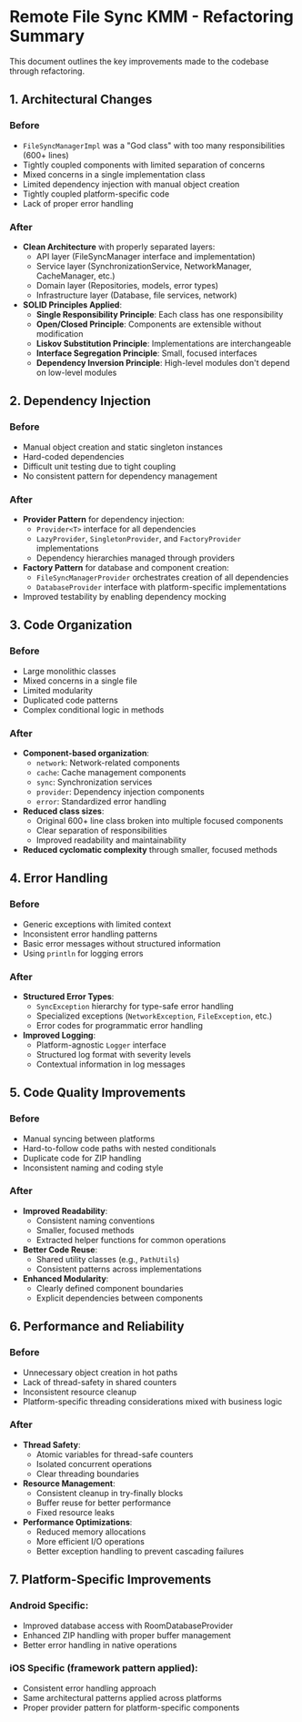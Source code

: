 # Remote File Sync KMM - Refactoring Summary

This document outlines the key improvements made to the codebase through refactoring.

## 1. Architectural Changes

### Before
- `FileSyncManagerImpl` was a "God class" with too many responsibilities (600+ lines)
- Tightly coupled components with limited separation of concerns
- Mixed concerns in a single implementation class
- Limited dependency injection with manual object creation
- Tightly coupled platform-specific code
- Lack of proper error handling

### After
- **Clean Architecture** with properly separated layers:
  - API layer (FileSyncManager interface and implementation)
  - Service layer (SynchronizationService, NetworkManager, CacheManager, etc.)
  - Domain layer (Repositories, models, error types)
  - Infrastructure layer (Database, file services, network)
- **SOLID Principles Applied**:
  - **Single Responsibility Principle**: Each class has one responsibility
  - **Open/Closed Principle**: Components are extensible without modification
  - **Liskov Substitution Principle**: Implementations are interchangeable
  - **Interface Segregation Principle**: Small, focused interfaces
  - **Dependency Inversion Principle**: High-level modules don't depend on low-level modules

## 2. Dependency Injection

### Before
- Manual object creation and static singleton instances
- Hard-coded dependencies
- Difficult unit testing due to tight coupling
- No consistent pattern for dependency management

### After
- **Provider Pattern** for dependency injection:
  - `Provider<T>` interface for all dependencies
  - `LazyProvider`, `SingletonProvider`, and `FactoryProvider` implementations
  - Dependency hierarchies managed through providers
- **Factory Pattern** for database and component creation:
  - `FileSyncManagerProvider` orchestrates creation of all dependencies
  - `DatabaseProvider` interface with platform-specific implementations
- Improved testability by enabling dependency mocking

## 3. Code Organization

### Before
- Large monolithic classes
- Mixed concerns in a single file
- Limited modularity
- Duplicated code patterns
- Complex conditional logic in methods

### After
- **Component-based organization**:
  - `network`: Network-related components
  - `cache`: Cache management components
  - `sync`: Synchronization services
  - `provider`: Dependency injection components
  - `error`: Standardized error handling
- **Reduced class sizes**:
  - Original 600+ line class broken into multiple focused components
  - Clear separation of responsibilities
  - Improved readability and maintainability
- **Reduced cyclomatic complexity** through smaller, focused methods

## 4. Error Handling

### Before
- Generic exceptions with limited context
- Inconsistent error handling patterns
- Basic error messages without structured information
- Using `println` for logging errors

### After
- **Structured Error Types**:
  - `SyncException` hierarchy for type-safe error handling
  - Specialized exceptions (`NetworkException`, `FileException`, etc.)
  - Error codes for programmatic error handling
- **Improved Logging**:
  - Platform-agnostic `Logger` interface
  - Structured log format with severity levels
  - Contextual information in log messages

## 5. Code Quality Improvements

### Before
- Manual syncing between platforms
- Hard-to-follow code paths with nested conditionals
- Duplicate code for ZIP handling
- Inconsistent naming and coding style

### After
- **Improved Readability**:
  - Consistent naming conventions
  - Smaller, focused methods
  - Extracted helper functions for common operations
- **Better Code Reuse**:
  - Shared utility classes (e.g., `PathUtils`)
  - Consistent patterns across implementations
- **Enhanced Modularity**:
  - Clearly defined component boundaries
  - Explicit dependencies between components

## 6. Performance and Reliability

### Before
- Unnecessary object creation in hot paths
- Lack of thread-safety in shared counters
- Inconsistent resource cleanup
- Platform-specific threading considerations mixed with business logic

### After
- **Thread Safety**:
  - Atomic variables for thread-safe counters
  - Isolated concurrent operations
  - Clear threading boundaries
- **Resource Management**:
  - Consistent cleanup in try-finally blocks
  - Buffer reuse for better performance
  - Fixed resource leaks
- **Performance Optimizations**:
  - Reduced memory allocations
  - More efficient I/O operations
  - Better exception handling to prevent cascading failures

## 7. Platform-Specific Improvements

### Android Specific:
- Improved database access with RoomDatabaseProvider
- Enhanced ZIP handling with proper buffer management
- Better error handling in native operations

### iOS Specific (framework pattern applied):
- Consistent error handling approach
- Same architectural patterns applied across platforms
- Proper provider pattern for platform-specific components